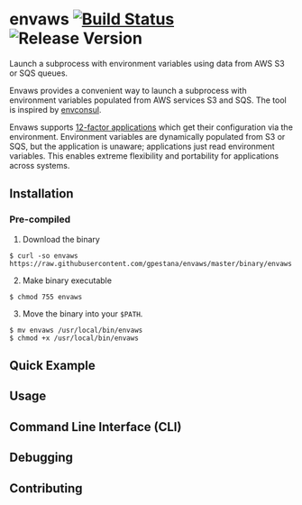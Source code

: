 # envaws [![Build Status](http://img.shields.io/travis/gpestana/envaws.svg?style=flat-square)](http://travis-ci.org/gpestana/envaws)  ![Release Version](https://img.shields.io/badge/release-0.1-blue.svg)


Launch a subprocess with environment variables using data from AWS S3 or SQS
queues.

Envaws provides a convenient way to launch a subprocess with environment 
variables populated from AWS services S3 and SQS. The tool is inspired by 
[envconsul](https://github.com/hashicorp/envconsul).

Envaws supports [12-factor applications](https://12factor.net/) which get their 
configuration via the environment. Environment variables are dynamically 
populated from S3 or SQS, but the application is unaware; applications just read 
environment variables. This enables extreme flexibility and portability for 
applications across systems.

## Installation

### Pre-compiled

1) Download the binary

```
$ curl -so envaws https://raw.githubusercontent.com/gpestana/envaws/master/binary/envaws
```

2) Make binary executable

```
$ chmod 755 envaws
```

3) Move the binary into your `$PATH`.

```
$ mv envaws /usr/local/bin/envaws
$ chmod +x /usr/local/bin/envaws
```

## Quick Example

## Usage

## Command Line Interface (CLI)

## Debugging

## Contributing



